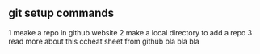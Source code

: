 

## git setup commands

1 meake a repo in github website
2 make a local directory to add a repo
3 read more about this ccheat sheet  from github 
bla bla bla